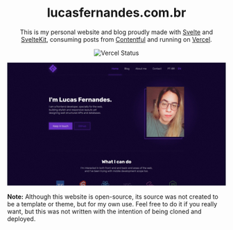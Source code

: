 <h1 align="center">lucasfernandes.com.br</h1>

<p align="center">
  This is my personal website and blog proudly made with <a href="https://svelte.dev" target="_blank">Svelte</a> and <a href="https://kit.svelte.dev" target="_blank">SvelteKit</a>, consuming posts from <a href="https://www.contentful.com" target="_blank">Contentful</a> and running on <a href="https://vercel.com" target="_blank">Vercel</a>.
</p>

<p align="center">
  <img src="https://img.shields.io/github/deployments/doceazedo/lucasfernandes.com.br/Production?label=vercel&logo=vercel&style=flat-square" alt="Vercel Status">
</p>

![Website screenshot](./static/thumbnail.jpg)

**Note:** Although this website is open-source, its source was not created to be a template or theme, but for my own use. Feel free to do it if you really want, but this was not written with the intention of being cloned and deployed.
